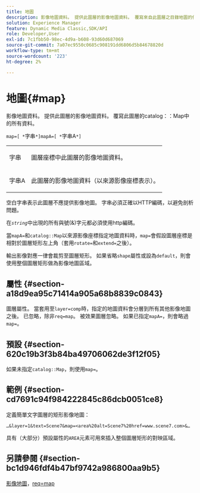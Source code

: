 ```yaml
---
title: 地圖
description: 影像地圖資料。 提供此圖層的影像地圖資料。 覆寫來自此圖層之目錄地圖的任何資料。
solution: Experience Manager
feature: Dynamic Media Classic,SDK/API
role: Developer,User
exl-id: 7c1fbb50-98ec-4d9a-b608-93d60d687069
source-git-commit: 7a07ec9550c0685c908191dd6806d5b84678820d
workflow-type: tm+mt
source-wordcount: '223'
ht-degree: 2%

---
```


# 地圖{#map}

影像地圖資料。 提供此圖層的影像地圖資料。 覆寫此圖層的catalog：：Map中的所有資料。

`map=[ *`字串`*]mapA=[ *`字串A`*]`

<table id="simpletable_2E32B25D5F6246A18A8AF817903877ED"> 
 <tr class="strow"> 
  <td class="stentry"> <p><span class="codeph"> <span class="varname">字串</span></span> </p></td> 
  <td class="stentry"> <p>圖層座標中此圖層的影像地圖資料。 </p></td> 
 </tr> 
 <tr class="strow"> 
  <td class="stentry"> <p><span class="codeph"> <span class="varname">字串A</span></span> </p></td> 
  <td class="stentry"> <p>此圖層的影像地圖資料（以來源影像座標表示）。 </p></td> 
 </tr> 
</table>

空白字串表示此圖層不應提供影像地圖。 字串必須正確以HTTP編碼，以避免剖析問題。

在&#x200B;*`string`*&#x200B;中出現的所有與號(&amp;)字元都必須使用http編碼。

當`mapA=`和`catalog::Map`以來源影像座標指定地圖資料時，`map=`會假設圖層座標是相對於圖層矩形左上角（套用`rotate=`和`extend=`之後）。

輸出影像對應一律會裁剪至圖層矩形。 如果省略`shape`屬性或設為`default`，則會使用整個圖層矩形做為影像地圖區域。

## 屬性 {#section-a18d9ea95c71414a905a68b8839c0843}

圖層屬性。 當套用至`layer=comp`時，指定的地圖資料會分層到所有其他影像地圖之後。 已忽略，除非`req=map`。 被效果圖層忽略。 如果已指定`mapA=`，則會略過`map=`。

## 預設 {#section-620c19b3f3b84ba49706062de3f12f05}

如果未指定`catalog::Map`，則使用`map=`。

## 範例 {#section-cd7691c94f984222845c86dcb0051ce8}

定義簡單文字圖層的矩形影像地圖：

`…&layer=1&text=Scene7&map=<area%20alt=Scene7%20href=www.scene7.com>&…`

具有（大部分）預設屬性的`AREA`元素可用來插入整個圖層矩形的對映區域。

## 另請參閱 {#section-bc1d946fdf4b47bf9742a986800aa9b5}

[影像地圖](../../../../../is-api/http-ref/image-serving-api-ref/c-http-protocol-reference/c-syntax-and-features/r-image-maps.md#reference-ff7d1bac2a064104b0c508a81316fdab)，[req=map](../../../../../is-api/http-ref/image-serving-api-ref/c-http-protocol-reference/c-command-reference/r-req/r-req.md#reference-907cdb4a97034db7ad94695f25552e76)
